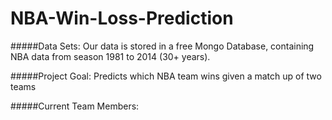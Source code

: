 # NBA-Win-Loss-Prediction

#####Data Sets:
Our data is stored in a free Mongo Database, containing NBA data from season 1981 to 2014 (30+ years).

#####Project Goal:
Predicts which NBA team wins given a match up of two teams

#####Current Team Members:
